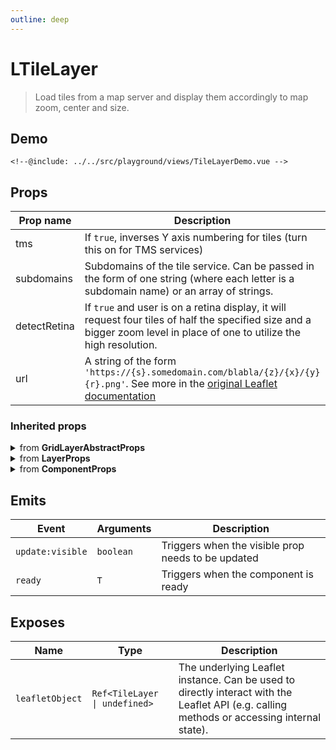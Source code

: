 ```yaml
---
outline: deep
---
```


# LTileLayer

> Load tiles from a map server and display them accordingly to map zoom, center and size.

## Demo

<script>
import "leaflet/dist/leaflet.css";
</script>

<div class="demo">
    <TileLayerDemo />
</div>

```vue{7-19}
<!--@include: ../../src/playground/views/TileLayerDemo.vue -->
```

## Props

| Prop name | Description | Type | Reactive | Default | Required |
| --- | --- | --- | --- | --- | --- |
| tms | If `true`, inverses Y axis numbering for tiles (turn this on for TMS services) | `boolean` | `?` | `-` | `false` |
| subdomains | Subdomains of the tile service. Can be passed in the form of one string (where each letter is a subdomain name) or an array of strings. | `string \| Array` | `?` | `-` | `false` |
| detectRetina | If `true` and user is on a retina display, it will request four tiles of half the specified size and a bigger zoom level in place of one to utilize the high resolution. | `boolean` | `initOnly` | `-` | `false` |
| url | A string of the form `'https://{s}.somedomain.com/blabla/{z}/{x}/{y}{r}.png'`. See more in the [original Leaflet documentation](https://leafletjs.com/reference-2.0.0.html#tilelayer) | `string` | `true` | `-` | `true` |

### Inherited props
<details>
<summary>from <strong>GridLayerAbstractProps</strong></summary>

| Prop name | Description | Type | Reactive | Default | Required |
| --- | --- | --- | --- | --- | --- |
| className | A custom class name to assign to the tile layer. Empty by default. | `string` | `initOnly` | `-` | `false` |
| maxZoom | The maximum zoom level up to which this layer will be displayed (inclusive) | `number` | `initOnly` | `-` | `false` |
| minZoom | The minimum zoom level down to which this layer will be displayed (inclusive) | `number` | `initOnly` | `-` | `false` |
| noWrap | Whether the layer is wrapped around the antimeridian. If true, the GridLayer will only be displayed once at low zoom levels. Has no effect when the [map CRS](https://leafletjs.com/reference-2.0.0.html#map-crs) doesn't wrap around. Can be used in combination with `bounds` to prevent requesting tiles outside the CRS limits. | `boolean` | `initOnly` | `-` | `false` |
| tileSize | Width and height of tiles in the grid. Use a number if width and height are equal, or `Point(width, height)` otherwise. | `number \| PointExpression` | `initOnly` | `-` | `false` |
| zIndex | The explicit zIndex of the tile layer | `number` | `true` | `-` | `false` |
| opacity | Opacity of the tiles. Can be used in the createTile() function. | `number` | `true` | `-` | `false` |

</details>

<details>
<summary>from <strong>LayerProps</strong></summary>

| Prop name | Description | Type | Reactive | Default | Required |
| --- | --- | --- | --- | --- | --- |
| pane | By default, the layer will be added to the map's [overlay pane](https://leafletjs.com/reference-2.0.0.html#map-overlaypane). Overriding this option will cause the layer to be placed on another pane by default. Not effective if the renderer option is set (the renderer option will override the pane option). | `string` | `initOnly` | `-` | `false` |
| attribution | String to be shown in the attribution control, e.g. "© OpenStreetMap contributors". It describes the layer data and is often a legal obligation towards copyright holders and tile providers. | `string` | `true` | `-` | `false` |
| name | - | `string` | `true` | `-` | `false` |
| layerType | - | `LayerType` | `true` | `-` | `false` |
| visible | - | `boolean` | `true` | `-` | `false` |

</details>

<details>
<summary>from <strong>ComponentProps</strong></summary>

| Prop name | Description | Type | Reactive | Default | Required |
| --- | --- | --- | --- | --- | --- |
| options | Leaflet options to pass to the component constructor. | `T` | `initOnly` | `-` | `false` |

</details>

## Emits

| Event | Arguments | Description |
| --- | --- | --- |
| `update:visible` | `boolean` | Triggers when the visible prop needs to be updated |
| `ready` | `T` | Triggers when the component is ready |

## Exposes

| Name | Type | Description |
| --- | --- | --- |
| `leafletObject` | `Ref<TileLayer \| undefined>` | The underlying Leaflet instance. Can be used to directly interact with the Leaflet API (e.g. calling methods or accessing internal state). |

